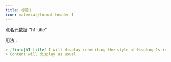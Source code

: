 ```yaml
---
title: 标题1
icon: material/format-header-1
---
```


点名元数据:"h1-title"

用法 :
```md
> [!info|h1-title] I will display inheriting the style of Heading 1s in this theme
> Content will display as usual
```